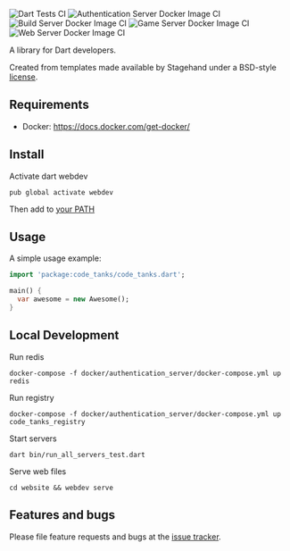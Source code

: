 ![Dart Tests CI](https://github.com/Derrick56007/code_tanks/workflows/Dart%20Tests%20CI/badge.svg)
![Authentication Server Docker Image CI](https://github.com/Derrick56007/code_tanks/workflows/Authentication%20Server%20Docker%20Image%20CI/badge.svg)
![Build Server Docker Image CI](https://github.com/Derrick56007/code_tanks/workflows/Build%20Server%20Docker%20Image%20CI/badge.svg)
![Game Server Docker Image CI](https://github.com/Derrick56007/code_tanks/workflows/Game%20Server%20Docker%20Image%20CI/badge.svg)
![Web Server Docker Image CI](https://github.com/Derrick56007/code_tanks/workflows/Web%20Server%20Docker%20Image%20CI/badge.svg)

A library for Dart developers.

Created from templates made available by Stagehand under a BSD-style
[license](https://github.com/dart-lang/stagehand/blob/master/LICENSE).

Requirements
------------

- Docker: https://docs.docker.com/get-docker/

Install
--------------

Activate dart webdev
```
pub global activate webdev
```
Then add to [your PATH](https://dart.dev/tools/pub/cmd/pub-global#running-a-script-from-your-path) 

## Usage

A simple usage example:

```dart
import 'package:code_tanks/code_tanks.dart';

main() {
  var awesome = new Awesome();
}
```

## Local Development

Run redis
```
docker-compose -f docker/authentication_server/docker-compose.yml up redis
```
Run registry
```
docker-compose -f docker/authentication_server/docker-compose.yml up code_tanks_registry
```
Start servers
```
dart bin/run_all_servers_test.dart
```

Serve web files
```
cd website && webdev serve
```
## Features and bugs

Please file feature requests and bugs at the [issue tracker][tracker].

[tracker]: http://example.com/issues/replaceme

